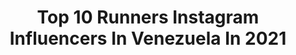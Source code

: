 ---
title: Top 10 Runners Instagram Influencers In Venezuela In 2021
description: >-
  Find top runners Instagram influencers in Venezuela in 2021. Most popular hashtags: #venezuela #model #runner.
platform: Instagram
hits: 12
text_top: Identify the most popular Instagram influencers on inBeat.
text_bottom: Our search engine aggregates 12 Instagram influencers like this in Venezuela for you to work with.
profiles:
  - username: "gabrieladelacruz1"
    fullname: >-
      Gabriela De La Cruz
    bio: >-
      Miss Supranational Venezuela 19’ @misssupravenezuela 4th runner up of @misssupranational 19’
    location: "Venezuela"
    followers: 27355
    engagement: 579
    commentsToLikes: 0.039090
    id: ck55lq49025cd0i11g8gsoijz
    verified: false
    hashtags: "#photoshootday, #photoshoot, #birthdaygirl, #sorrynotsorry"
  - username: "sthefanygutierrez1"
    fullname: >-
      Sthefany Gutierrez Gutierrez
    bio: >-
      📍🇻🇪 Guerreros de amor 💛💙❤️ @guerrerosdeamorfundacion Miss Venezuela 2017 2nd runner up Miss Universe 2018
    location: "Venezuela"
    followers: 1431805
    engagement: 419
    commentsToLikes: 0.014398
    id: ck0tw1g54dlxh0i19xkim88cf
    verified: true
    hashtags: "#interiordesign, #homedesigner, #und, #desing"
  - username: "gabrielacoronado10"
    fullname: >-
      Gabriela Coronado
    bio: >-
      Miss Panamerican Venezuela 19’ 2da runner up of Miss Panamerican International 19 @misspanamericaninternational 👇🏼👇🏼Entrevista con @dr.obayi
    location: "Venezuela"
    followers: 47046
    engagement: 459
    commentsToLikes: 0.026434
    id: ck5bwz6xsmp4k0i11163551fu
    verified: false
    hashtags: "#summer, #poolsunday, #amorpropio, #azul"
  - username: "leonardoc01"
    fullname: >-
      Leonardo Carrero
    bio: >-
      4th Runner up of @officialmistersupranational 2019 CON DIOS TODO, SIN ÉL NADA.🙏😇 @mistersupravenezuela 🇻🇪2019
    location: "Venezuela"
    followers: 16543
    engagement: 583
    commentsToLikes: 0.030265
    id: ck55li0m11ma50i11k6o7xej3
    verified: false
    hashtags: "#model, #pose, #mistersupranationalvenezuela, #men"
  - username: "vacoello"
    fullname: >-
      Dra. Vanessa Coello Coraspe
    bio: >-
      USM👩🏻‍⚕️🇻🇪 @odcoello Residente @prostodonciaucv Fashion Model 💃 2da Runner Up ‘19 👑 @missvenezuela CEO @labelle.vzla Co-Host @madelabelleza
    location: "Venezuela"
    followers: 22825
    engagement: 392
    commentsToLikes: 0.041778
    id: ck55lepus1e830i11wrkcunf6
    verified: false
    hashtags: "#model, #ccs, #ggfashionshowccs, #tbt"
  - username: "duquegm_offroad"
    fullname: >-
      Land Cruiser SuperCharged
    bio: >-
      #ATOM 2.0 Challenge-Rally @machito_s70 @arq4wd @skorpions4x4 @caracascauchos4x4 @teamcompass4wd ⛰🇻🇪 @power_led @power.led.vzla
    location: "Venezuela"
    followers: 6498
    engagement: 534
    commentsToLikes: 0.026750
    id: ck6u95t1wvo930j71bhik5mqs
    verified: false
    hashtags: "#roraima, #tundra, #runner, #machito"
  - username: "bio.lunatic"
    fullname: >-
      
    bio: >-
      Me and my adventures ☾ Currently in Barcelona R u n n i n g ⋆ T ra i l ⋆ H i k e #adidasrunnersbarcelona @vitaminwellesp ambassador
    location: "Venezuela"
    followers: 17623
    engagement: 514
    commentsToLikes: 0.180724
    id: ck0tvwbrnd2mu0i19v8w7tipq
    verified: false
    hashtags: "#mondayvibes, #readyforsport, #toledo, #takearisk"
  - username: "olgapurroytri"
    fullname: >-
      Olga Purroy
    bio: >-
      •Madre y Esposa 👨‍👩‍👧‍👦 •Ciclista de Pista y Ruta🚵 •Triatleta 🏊🚴🏃 • #roadtokona2021 🌺 Team @trespinas 👇Diplomado Inteligencia Mental Deportiva 👇
    location: "Venezuela"
    followers: 10989
    engagement: 612
    commentsToLikes: 0.045832
    id: ck8t4sr627uzg0j78gmpf83r7
    verified: false
    hashtags: "#triathletes, #bike, #citybikesmiami, #swimbikerun"
  - username: "wendyvic18"
    fullname: >-
      Wendy Alvarez
    bio: >-
      "ENTRE SABORES GOURMET"🍪🥧 ☆Sienci 3.0🏋️‍♀️ ☆MonitorRunning🙋🙆 ☆UltraMaratonista🏃 ☆bailocanto💃 ☆100%Venezolana💛💙❤ ☆MamádeVictoria👭 ☆modelo📸 ☆AmoaDios🙏
    location: "Venezuela"
    followers: 10066
    engagement: 438
    commentsToLikes: 0.050511
    id: ck6031xgckjht0i148k1p3hmu
    verified: false
    hashtags: "#mujer, #sisepuede, #vida, #resistencia"
  - username: "venezueladeayer"
    fullname: >-
      Venezuela de Ayer 🇻🇪
    bio: >-
      CulTUra 🅿️🅾️🅿️ criOLLA Momentos inolvidables de una Venezuela deslumbrante. #️⃣ #venezueladeayer 🆒 @culturainsolita @musicadeayer @numismaniacos
    location: "Venezuela"
    followers: 108115
    engagement: 181
    commentsToLikes: 0.054749
    id: ck6twk30isge60j71nptmzzb7
    verified: false
    hashtags: "#ig, #venezuelaquerida, #conocevenezuela, #hechoenvenezuela"
---